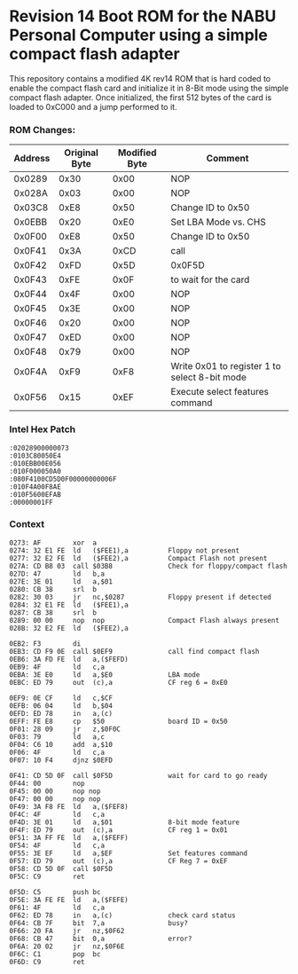 # Revision 14 Boot ROM for the NABU Personal Computer using a simple compact flash adapter

This repository contains a modified 4K rev14 ROM that is hard coded to enable the compact flash card and initialize it in 8-Bit mode using the simple compact flash adapter.  Once initialized, the first 512 bytes of the card is loaded to 0xC000 and a jump performed to it.

### ROM Changes:

| Address | Original Byte | Modified Byte | Comment |
| ------- | ------------- | ------------- | ------- |
| 0x0289  | 0x30  | 0x00  | NOP |
| 0x028A  | 0x03  | 0x00  | NOP |
| 0x03C8  | 0xE8  | 0x50  | Change ID to 0x50 |
| 0x0EBB  | 0x20  | 0xE0  | Set LBA Mode vs. CHS |
| 0x0F00  | 0xE8  | 0x50  | Change ID to 0x50 |
| 0x0F41  | 0x3A  | 0xCD  | call |
| 0x0F42  | 0xFD  | 0x5D  | 0x0F5D |
| 0x0F43  | 0xFE  | 0x0F  | to wait for the card |
| 0x0F44  | 0x4F  | 0x00  | NOP |
| 0x0F45  | 0x3E  | 0x00  | NOP |
| 0x0F46  | 0x20  | 0x00  | NOP |
| 0x0F47  | 0xED  | 0x00  | NOP |
| 0x0F48  | 0x79  | 0x00  | NOP |
| 0x0F4A  | 0xF9  | 0xF8  | Write 0x01 to register 1 to select 8-bit mode |
| 0x0F56  | 0x15  | 0xEF  | Execute select features command |

### Intel Hex Patch
```
:02028900000073
:0103C80050E4
:010EBB00E056
:010F000050A0
:080F4100CD5D0F00000000006F
:010F4A00F8AE
:010F5600EFAB
:00000001FF
```

### Context
```
0273: AF        xor  a
0274: 32 E1 FE  ld   ($FEE1),a          Floppy not present
0277: 32 E2 FE  ld   ($FEE2),a          Compact Flash not present
027A: CD B8 03  call $03B8              Check for floppy/compact flash
027D: 47        ld   b,a
027E: 3E 01     ld   a,$01
0280: CB 38     srl  b
0282: 30 03     jr   nc,$0287           Floppy present if detected
0284: 32 E1 FE  ld   ($FEE1),a
0287: CB 38     srl  b
0289: 00 00     nop  nop                Compact Flash always present
028B: 32 E2 FE  ld   ($FEE2),a

0EB2: F3        di
0EB3: CD F9 0E  call $0EF9              call find compact flash
0EB6: 3A FD FE  ld   a,($FEFD)
0EB9: 4F        ld   c,a
0EBA: 3E E0     ld   a,$E0              LBA mode
0EBC: ED 79     out  (c),a              CF reg 6 = 0xE0

0EF9: 0E CF     ld   c,$CF
0EFB: 06 04     ld   b,$04
0EFD: ED 78     in   a,(c)
0EFF: FE E8     cp   $50                board ID = 0x50
0F01: 28 09     jr   z,$0F0C
0F03: 79        ld   a,c
0F04: C6 10     add  a,$10
0F06: 4F        ld   c,a
0F07: 10 F4     djnz $0EFD
			
0F41: CD 5D 0F  call $0F5D              wait for card to go ready
0F44: 00        nop
0F45: 00 00     nop nop
0F47: 00 00     nop nop
0F49: 3A F8 FE  ld   a,($FEF8)
0F4C: 4F        ld   c,a
0F4D: 3E 01     ld   a,$01              8-bit mode feature
0F4F: ED 79     out  (c),a              CF reg 1 = 0x01
0F51: 3A FF FE  ld   a,($FEFF)
0F54: 4F        ld   c,a
0F55: 3E EF     ld   a,$EF              Set features command
0F57: ED 79     out  (c),a              CF Reg 7 = 0xEF
0F58: CD 5D 0F  call $0F5D
0F5C: C9        ret

0F5D: C5        push bc
0F5E: 3A FE FE  ld   a,($FEFE)
0F61: 4F        ld   c,a
0F62: ED 78     in   a,(c)              check card status
0F64: CB 7F     bit  7,a                busy?
0F66: 20 FA     jr   nz,$0F62
0F68: CB 47     bit  0,a                error?
0F6A: 20 02     jr   nz,$0F6E
0F6C: C1        pop  bc
0F6D: C9        ret
```

